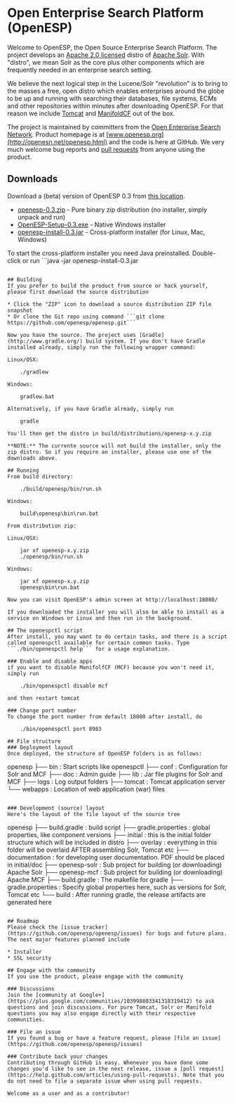 # Open Enterprise Search Platform (OpenESP)
Welcome to OpenESP, the Open Source Enterprise Search Platform.
The project develops an [Apache 2.0 licensed](http://www.apache.org/licenses/LICENSE-2.0.html) distro of [Apache Solr](http://lucene.apache.org/solr/).
With "distro", we mean Solr as the core plus other components which are
frequently needed in an enterprise search setting.

We believe the next logical step in the Lucene/Solr "revolution" is to
bring to the masses a free, open distro which enables enterprises around
the globe to be up and running with searching their databases, file systems,
ECMs and other repositories within minutes after downloading OpenESP. For that
reason we include [Tomcat](http://tomcat.apache.org/) and [ManifoldCF](http://manifoldcf.apache.org/) out of the box.

The project is maintained by committers from the [Open Enterprise Search Network](http://openesn.net/).
Product homepage is at [www.openesp.org](http://openesn.net/openesp.html) and the code is here at GitHub.
We very much welcome bug reports and [pull requests](https://help.github.com/articles/using-pull-requests) from anyone using the product.

## Downloads
Download a (beta) version of OpenESP 0.3 from [this location](https://www.dropbox.com/sh/ylblwnhk1r7gjs0/vMcnjf2lln).

* [openesp-0.3.zip](https://www.dropbox.com/sh/ylblwnhk1r7gjs0/033BCUpg5I/openesp-0.3.zip) - Pure binary zip distribution (no installer, simply unpack and run)
* [OpenESP-Setup-0.3.exe](https://www.dropbox.com/sh/ylblwnhk1r7gjs0/U1GRSyO1fB/OpenESP-Setup-0.3.exe) - Native Windows installer
* [openesp-install-0.3.jar](https://www.dropbox.com/sh/ylblwnhk1r7gjs0/Cl8UxzhsWR/openesp-install-0.3.jar) - Cross-platform installer (for Linux, Mac, Windows)

To start the cross-platform installer you need Java preinstalled. Double-click or run ```java -jar openesp-install-0.3.jar
``` to run.

## Building
If you prefer to build the product from source or hack yourself, please first download the source distribution

* Click the "ZIP" icon to download a source distribution ZIP file snapshot
* Or clone the Git repo using command ```git clone https://github.com/openesp/openesp.git```

Now you have the source. The project uses [Gradle](http://www.gradle.org/) build system. If you don't have Gradle installed already, simply run the following wrapper command:

Linux/OSX:

    ./gradlew
    
Windows:

    gradlew.bat

Alternatively, if you have Gradle already, simply run 

    gradle

You'll then get the distro in build/distributions/openesp-x.y.zip

**NOTE:** The currente source will not build the installer, only the zip distro. So if you require an installer, please use one of the downloads above.

## Running
From build directory:

    ./build/openesp/bin/run.sh
    
Windows:

    build\openesp\bin\run.bat

From distribution zip:

Linux/OSX:

    jar xf openesp-x.y.zip
    ./openesp/bin/run.sh

Windows:

    jar xf openesp-x.y.zip
    openesp\bin\run.bat

Now you can visit OpenESP's admin screen at http://localhost:18080/

If you downloaded the installer you will also be able to install as a service on Windows or Linux and then run in the background.

## The openespctl script
After install, you may want to do certain tasks, and there is a script called openespctl available for certain common tasks. Type ```./bin/openespctl help``` for a usage explanation.

### Enable and disable apps
if you want to disable ManifolfCF (MCF) because you won't need it, simply run

    ./bin/openespctl disable mcf
    
and then restart tomcat

### Change port number
To change the port number from default 18080 after install, do

    ./bin/openespctl port 8983

## File structure
### Deployment layout
Once deployed, the structure of OpenESP folders is as follows:
```
openesp
  ├── bin        : Start scripts like openespctl
  ├── conf       : Configuration for Solr and MCF
  ├── doc        : Admin guide
  ├── lib        : Jar file plugins for Solr and MCF
  ├── logs       : Log output folders
  ├── tomcat     : Tomcat application server
  └── webapps    : Location of web application (war) files
```

### Development (source) layout
Here's the layout of the file layout of the source tree
```
openesp
  ├── build.gradle         : build script
  ├── gradle.properties    : global properties, like component versions
  ├── initial              : this is the initial folder structure which will be included in distro
  ├── overlay              : everything in this folder will be overlaid AFTER assembling Solr, Tomcat etc
  ├── documentation        : for developing user documentation. PDF should be placed in initial/doc
  ├── openesp-solr         : Sub project for building (or downloading) Apache Solr
  ├── openesp-mcf          : Sub project for building (or downloading) Apache MCF
  ├── build.gradle         : The makefile for gradle
  ├── gradle.properties    : Specify global properties here, such as versions for Solr, Tomcat etc
  └── build                : After running gradle, the release artifacts are generated here
```

## Roadmap
Please check the [issue tracker](https://github.com/openesp/openesp/issues) for bugs and future plans.
The next major features planned include

* Installer
* SSL security

## Engage with the community
If you use the product, please engage with the community

### Discussions
Join the [community at Google+](https://plus.google.com/communities/103998803341318319412) to ask questions and join discussions. For pure Tomcat, Solr or Manifold questions you may also engage directly with their respective communities.

### File an issue
If you found a bug or have a feature request, please [file an issue](https://github.com/openesp/openesp/issues)

### Contribute back your changes
Contributing through GitHub is easy. Whenever you have done some changes you'd like to see in the next release, issue a [pull request](https://help.github.com/articles/using-pull-requests). Note that you do not need to file a separate issue when using pull requests.

Welcome as a user and as a contributor!
